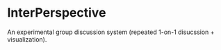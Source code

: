 # InterPerspective
An experimental group discussion system (repeated 1-on-1 disucssion + visualization).
